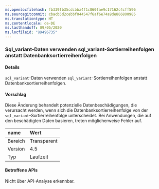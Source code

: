 ```yaml
---
ms.openlocfilehash: fb339fb35cdcbba4f1c860fae9c17162c4cff596
ms.sourcegitcommit: cbacb5d2cebbf044547f6af6e74a9de866800985
ms.translationtype: HT
ms.contentlocale: de-DE
ms.lasthandoff: 09/05/2020
ms.locfileid: "89496735"
---
```

### <a name="sql_variant-data-uses-sql_variant-collation-rather-than-database-collation"></a>Sql_variant-Daten verwenden sql_variant-Sortierreihenfolgen anstatt Datenbanksortierreihenfolgen

#### <a name="details"></a>Details

<code>sql_variant</code>-Daten verwenden <code>sql_variant</code>-Sortierreihenfolgen anstatt Datenbanksortierreihenfolgen.

#### <a name="suggestion"></a>Vorschlag

Diese Änderung behandelt potenzielle Datenbeschädigungen, die verursacht werden, wenn sich die Datenbanksortierreihenfolge von der <code>sql_variant</code>-Sortierreihenfolge unterscheidet. Bei Anwendungen, die auf den beschädigten Daten basieren, treten möglicherweise Fehler auf.

| name    | Wert       |
|:--------|:------------|
| Bereich   |Transparent|
|Version|4.5|
|Typ|Laufzeit|

#### <a name="affected-apis"></a>Betroffene APIs

Nicht über API-Analyse erkennbar.

<!--

#### Affected APIs

Not detectable via API analysis.

-->
